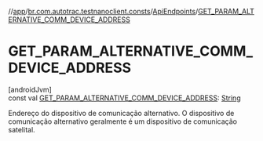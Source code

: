 //[app](../../../index.md)/[br.com.autotrac.testnanoclient.consts](../index.md)/[ApiEndpoints](index.md)/[GET_PARAM_ALTERNATIVE_COMM_DEVICE_ADDRESS](-g-e-t_-p-a-r-a-m_-a-l-t-e-r-n-a-t-i-v-e_-c-o-m-m_-d-e-v-i-c-e_-a-d-d-r-e-s-s.md)

# GET_PARAM_ALTERNATIVE_COMM_DEVICE_ADDRESS

[androidJvm]\
const val [GET_PARAM_ALTERNATIVE_COMM_DEVICE_ADDRESS](-g-e-t_-p-a-r-a-m_-a-l-t-e-r-n-a-t-i-v-e_-c-o-m-m_-d-e-v-i-c-e_-a-d-d-r-e-s-s.md): [String](https://kotlinlang.org/api/latest/jvm/stdlib/kotlin/-string/index.html)

Endereço do dispositivo de comunicação alternativo. O dispositivo de comunicação alternativo geralmente é um dispositivo de comunicação satelital.
